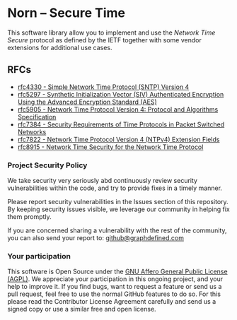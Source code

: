# Norn – Secure Time

This software library allow you to implement and use the *Network Time Secure* protocol as defined by the IETF together with some vendor extensions for additional use cases.


## RFCs
- [rfc4330 - Simple Network Time Protocol (SNTP) Version 4](https://datatracker.ietf.org/doc/html/rfc4330)
- [rfc5297 - Synthetic Initialization Vector (SIV) Authenticated Encryption Using the Advanced Encryption Standard (AES)](https://datatracker.ietf.org/doc/html/rfc5297)
- [rfc5905 - Network Time Protocol Version 4: Protocol and Algorithms Specification](https://datatracker.ietf.org/doc/html/rfc5905)
- [rfc7384 - Security Requirements of Time Protocols in Packet Switched Networks](https://datatracker.ietf.org/doc/html/rfc7384)
- [rfc7822 - Network Time Protocol Version 4 (NTPv4) Extension Fields](https://datatracker.ietf.org/doc/html/rfc7822)
- [rfc8915 - Network Time Security for the Network Time Protocol](https://datatracker.ietf.org/doc/html/rfc8915)


### Project Security Policy

We take security very seriously abd continuously review security vulnerabilities within the code, and try to provide fixes in a timely manner.

Please report security vulnerabilities in the Issues section of this repository. By keeping security issues visible, we leverage our community in helping fix them promptly.

If you are concerned sharing a vulnerability with the rest of the community, you can also send your report to: github@graphdefined.com


### Your participation

This software is Open Source under the [GNU Affero General Public License (AGPL)](LICENSE).
We appreciate your participation in this ongoing project, and your help to improve it.
If you find bugs, want to request a feature or send us a pull request, feel free to use the normal GitHub features to do so.
For this please read the Contributor License Agreement carefully and send us a signed copy or use a similar free and open license.

